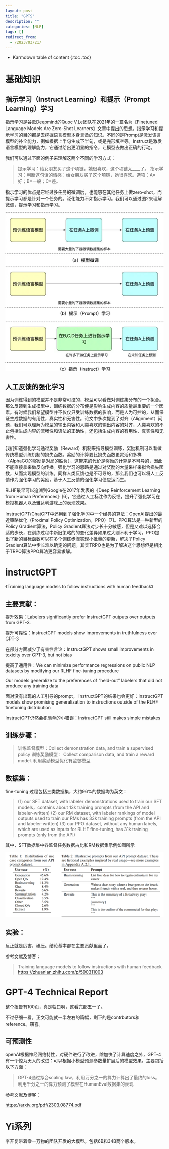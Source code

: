 ```yaml
---
layout: post
title: "GPTS"
description: ""
categories: [NLP]
tags: []
redirect_from:
  - /2023/03/21/
---
```


* Karmdown table of content
{:toc .toc}

# 基础知识

## 指示学习（Instruct Learning）和提示（Prompt Learning）学习

指示学习是谷歌Deepmind的Quoc V.Le团队在2021年的一篇名为《Finetuned Language Models Are Zero-Shot Learners》文章中提出的思想。指示学习和提示学习的目的都是去挖掘语言模型本身具备的知识。不同的是Prompt是激发语言模型的补全能力，例如根据上半句生成下半句，或是完形填空等。Instruct是激发语言模型的理解能力，它通过给出更明显的指令，让模型去做出正确的行动。

我们可以通过下面的例子来理解这两个不同的学习方式：

> 提示学习：给女朋友买了这个项链，她很喜欢，这个项链太____了。
> 指示学习：判断这句话的情感：给女朋友买了这个项链，她很喜欢。选项：A=好；B=一般；C=差。

指示学习的优点是它经过多任务的微调后，也能够在其他任务上做zero-shot，而提示学习都是针对一个任务的。泛化能力不如指示学习。我们可以通过图2来理解微调，提示学习和指示学习。

![smiley](\assets\images\usedInBlogs\GPTs\1.png)


## 人工反馈的强化学习

因为训练得到的模型并不是非常可控的，模型可以看做对训练集分布的一个拟合。那么反馈到生成模型中，训练数据的分布便是影响生成内容的质量最重要的一个因素。有时候我们希望模型并不仅仅只受训练数据的影响，而是人为可控的，从而保证生成数据的有用性，真实性和无害性。论文中多次提到了对齐（Alignment）问题，我们可以理解为模型的输出内容和人类喜欢的输出内容的对齐，人类喜欢的不止包括生成内容的流畅性和语法的正确性，还包括生成内容的有用性、真实性和无害性。

我们知道强化学习通过奖励（Reward）机制来指导模型训练，奖励机制可以看做传统模型训练机制的损失函数。奖励的计算要比损失函数更灵活和多样（AlphaGO的奖励是对局的胜负），这带来的代价是奖励的计算是不可导的，因此不能直接拿来做反向传播。强化学习的思路是通过对奖励的大量采样来拟合损失函数，从而实现模型的训练。同样人类反馈也是不可导的，那么我们也可以将人工反馈作为强化学习的奖励，基于人工反馈的强化学习便应运而生。

RLHF最早可以追溯到Google在2017年发表的《Deep Reinforcement Learning from Human Preferences》[6]，它通过人工标注作为反馈，提升了强化学习在模拟机器人以及雅达利游戏上的表现效果。


InstructGPT/ChatGPT中还用到了强化学习中一个经典的算法：OpenAI提出的最近策略优化（Proximal Policy Optimization，PPO）[7]。PPO算法是一种新型的Policy Gradient算法，Policy Gradient算法对步长十分敏感，但是又难以选择合适的步长，在训练过程中新旧策略的的变化差异如果过大则不利于学习。PPO提出了新的目标函数可以在多个训练步骤实现小批量的更新，解决了Policy Gradient算法中步长难以确定的问题。其实TRPO也是为了解决这个思想但是相比于TRPO算法PPO算法更容易求解。






# instructGPT

《Training language models to follow instructions with human feedback》

## 主要贡献：

提升效果：Labelers significantly prefer InstructGPT outputs over outputs from GPT-3.

提升可靠性：InstructGPT models show improvements in truthfulness over GPT-3

在部分方面减少了有害性言论：InstructGPT shows small improvements in toxicity over GPT-3, but not bias

提高了通用性：We can minimize performance regressions on public NLP datasets by modifying our RLHF fine-tuning procedure

Our models generalize to the preferences of “held-out” labelers that did not produce any training data

面对没有出现的人工引导的prompt， InstructGPT的结果也会更好：InstructGPT models show promising generalization to instructions outside of the RLHF finetuning distribution

InstructGPT仍然会犯简单的小错误：InstructGPT still makes simple mistakes


## 训练步骤：

> 训练监督模型：Collect demonstration data, and train a supervised policy
> 训练奖励模型： Collect comparison data, and train a reward model.
> 利用奖励模型优化有监督模型

## 数据集：

fine-tuning 过程包括三类数据集，大约96%的数据均为英文：
> (1) our SFT dataset, with labeler demonstrations used to train our SFT models，contains about 13k training prompts (from the API and labeler-written)
> (2) our RM dataset, with labeler rankings of model outputs used to train our RMs has 33k training prompts (from the API and labeler-written)
> (3) our PPO dataset, without any human labels, which are used as inputs for RLHF fine-tuning, has 31k training prompts (only from the API)

其中，SFT数据集中各监督任务数据占比和RM数据集示例如图所示


![smiley](\assets\images\usedInBlogs\GPTs\2.png)


## 实验：

反正就是厉害，碾压。结论基本都在主要贡献里面了。

参考文献及博客： 
> Training language models to follow instructions with human feedback
> https://zhuanlan.zhihu.com/p/590311003


# GPT-4 Technical Report

整个报告有100页，真是牲口啊，这看完都五一了。

不过仔细一看，正文可能就一半左右的篇幅，剩下的是contrbutors和reference。窃喜。

## 可预测性

openAI根据神经网络特性，对硬件进行了改进，除加快了计算速度之外，GPT-4有一个惊为天人的改进：可以根据小模型预测参数量扩展后的模型效果。主要包括以下方面：

> GPT-4通过拟合scaling law，利用万分之一的算力计算出了最终的loss。
> 利用千分之一的算力预测了模型在HumanEval数据集的表现





参考文献及博客： 

https://arxiv.org/pdf/2303.08774.pdf

# Yi系列

李开复带着零一万物的团队开发的大模型。包括6B和34B两个版本。

